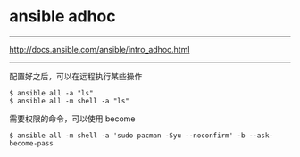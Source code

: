 # ansible adhoc

---

http://docs.ansible.com/ansible/intro_adhoc.html

---

配置好之后，可以在远程执行某些操作

```
$ ansible all -a "ls"
$ ansible all -m shell -a "ls"
```

需要权限的命令，可以使用 become

```
$ ansible all -m shell -a 'sudo pacman -Syu --noconfirm' -b --ask-become-pass
```
